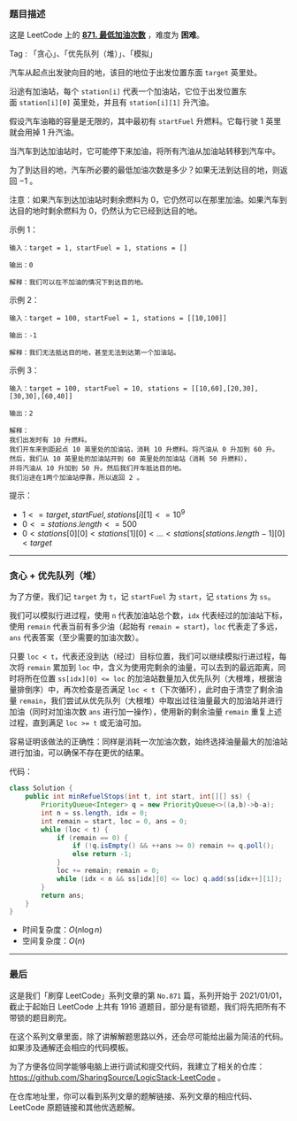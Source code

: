 ### 题目描述

这是 LeetCode 上的 **[871. 最低加油次数](https://leetcode.cn/problems/minimum-number-of-refueling-stops/solution/by-ac_oier-q2mk/)** ，难度为 **困难**。

Tag : 「贪心」、「优先队列（堆）」、「模拟」



汽车从起点出发驶向目的地，该目的地位于出发位置东面 `target` 英里处。

沿途有加油站，每个 `station[i]` 代表一个加油站，它位于出发位置东面 `station[i][0]` 英里处，并且有 `station[i][1]` 升汽油。

假设汽车油箱的容量是无限的，其中最初有 `startFuel` 升燃料。它每行驶 $1$ 英里就会用掉 $1$ 升汽油。

当汽车到达加油站时，它可能停下来加油，将所有汽油从加油站转移到汽车中。

为了到达目的地，汽车所必要的最低加油次数是多少？如果无法到达目的地，则返回 $-1$ 。

注意：如果汽车到达加油站时剩余燃料为 $0$，它仍然可以在那里加油。如果汽车到达目的地时剩余燃料为 $0$，仍然认为它已经到达目的地。

示例 1：
```
输入：target = 1, startFuel = 1, stations = []

输出：0

解释：我们可以在不加油的情况下到达目的地。
```
示例 2：
```
输入：target = 100, startFuel = 1, stations = [[10,100]]

输出：-1

解释：我们无法抵达目的地，甚至无法到达第一个加油站。
```
示例 3：
```
输入：target = 100, startFuel = 10, stations = [[10,60],[20,30],[30,30],[60,40]]

输出：2

解释：
我们出发时有 10 升燃料。
我们开车来到距起点 10 英里处的加油站，消耗 10 升燃料。将汽油从 0 升加到 60 升。
然后，我们从 10 英里处的加油站开到 60 英里处的加油站（消耗 50 升燃料），
并将汽油从 10 升加到 50 升。然后我们开车抵达目的地。
我们沿途在1两个加油站停靠，所以返回 2 。
```

提示：
* $1 <= target, startFuel, stations[i][1] <= 10^9$
* $0 <= stations.length <= 500$
* $0 < stations[0][0] < stations[1][0] < ... < stations[stations.length-1][0] < target$

---

### 贪心 + 优先队列（堆）

为了方便，我们记 `target` 为 `t`，记 `startFuel` 为 `start`，记 `stations` 为 `ss`。

我们可以模拟行进过程，使用 `n` 代表加油站总个数，`idx` 代表经过的加油站下标，使用 `remain` 代表当前有多少油（起始有 `remain = start`)，`loc` 代表走了多远，`ans` 代表答案（至少需要的加油次数）。

只要 `loc < t`，代表还没到达（经过）目标位置，我们可以继续模拟行进过程，每次将 `remain` 累加到 `loc` 中，含义为使用完剩余的油量，可以去到的最远距离，同时将所在位置 `ss[idx][0] <= loc` 的加油站数量加入优先队列（大根堆，根据油量排倒序）中，再次检查是否满足 `loc < t`（下次循环），此时由于清空了剩余油量 `remain`，我们尝试从优先队列（大根堆）中取出过往油量最大的加油站并进行加油（同时对加油次数 `ans` 进行加一操作），使用新的剩余油量 `remain` 重复上述过程，直到满足 `loc >= t` 或无油可加。

容易证明该做法的正确性：同样是消耗一次加油次数，始终选择油量最大的加油站进行加油，可以确保不存在更优的结果。

代码：
```java
class Solution {
    public int minRefuelStops(int t, int start, int[][] ss) {
        PriorityQueue<Integer> q = new PriorityQueue<>((a,b)->b-a);
        int n = ss.length, idx = 0;
        int remain = start, loc = 0, ans = 0;
        while (loc < t) {
            if (remain == 0) {
                if (!q.isEmpty() && ++ans >= 0) remain += q.poll();
                else return -1;
            }
            loc += remain; remain = 0;
            while (idx < n && ss[idx][0] <= loc) q.add(ss[idx++][1]);
        }
        return ans;
    }
}
```
* 时间复杂度：$O(n\log{n})$
* 空间复杂度：$O(n)$

---

### 最后

这是我们「刷穿 LeetCode」系列文章的第 `No.871` 篇，系列开始于 2021/01/01，截止于起始日 LeetCode 上共有 1916 道题目，部分是有锁题，我们将先把所有不带锁的题目刷完。

在这个系列文章里面，除了讲解解题思路以外，还会尽可能给出最为简洁的代码。如果涉及通解还会相应的代码模板。

为了方便各位同学能够电脑上进行调试和提交代码，我建立了相关的仓库：https://github.com/SharingSource/LogicStack-LeetCode 。

在仓库地址里，你可以看到系列文章的题解链接、系列文章的相应代码、LeetCode 原题链接和其他优选题解。

